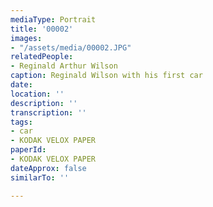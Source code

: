 ```yaml
---
mediaType: Portrait
title: '00002'
images:
- "/assets/media/00002.JPG"
relatedPeople:
- Reginald Arthur Wilson
caption: Reginald Wilson with his first car
date: 
location: ''
description: ''
transcription: ''
tags:
- car
- KODAK VELOX PAPER
paperId:
- KODAK VELOX PAPER
dateApprox: false
similarTo: ''

---
```

